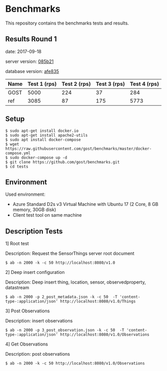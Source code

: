 # Benchmarks

This repository contains the benchmarks tests and results.

## Results Round 1

date: 2017-09-18

server version: <a href="https://github.com/gost/server/commit/085b21972f9151b559059aa50f7c5ce48930602c">085b21</a>

database version: <a href="https://github.com/gost/gost-db/commit/afe835f003af3f022b420c92493de16d95a189e0">afe835</a>

| Name     | Test 1 (rps)  |  Test 2 (rps)   | Test 3 (rps)      | Test 4 (rps)  |
|----------|---------------|-----------------|-------------------|---------------|
| GOST     | 5000          | 224             | 37                | 284           |
| ref      | 3085          | 87              | 175               | 5773          |




## Setup

```
$ sudo apt-get install docker.io
$ sudo apt-get install apache2-utils
$ sudo apt install docker-compose
$ wget https://raw.githubusercontent.com/gost/benchmarks/master/docker-compose.yml
$ sudo docker-compose up -d 
$ git clone https://github.com/gost/benchmarks.git
$ cd tests
```

## Environment

Used environment: 

- Azure Standard D2s v3 Virtual Machine with Ubuntu 17 (2 Core, 8 GB memory, 30GB disk)
- Client test tool on same machine

## Description Tests

1] Root test

Description: Request the SensorThings server root document

```
$ ab -n 2000 -k -c 50 http://localhost:8080/v1.0
```

2] Deep insert configuration

Description: Deep insert thing, location, sensor, observedproperty, datastream

```
$ ab -n 2000 -p 2_post_metadata.json -k -c 50  -T 'content-type-:application/json' http://localhost:8080/v1.0/Things
```

3] Post Observations

Description: insert observations

```
$ ab -n 2000 -p 3_post_observation.json -k -c 50  -T 'content-type-:application/json' http://localhost:8080/v1.0/Observations
```

4] Get Observations

Description: post observations

```
$ ab -n 2000 -k -c 50 http://localhost:8080/v1.0/Observations
```
